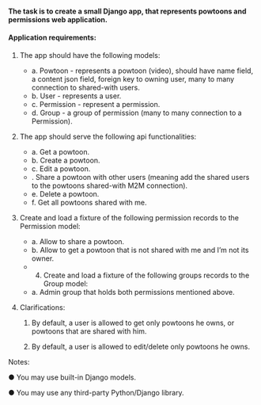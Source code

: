 
#### The task is to create a small Django app, that represents powtoons and permissions web application.

#### Application requirements:

1. The app should have the following models:
    * a. Powtoon - represents a powtoon (video), should have name field, a
    content json field, foreign key to owning user, many to many connection to
    shared-with users.
    * b. User - represents a user.
    * c. Permission - represent a permission.
    * d. Group - a group of permission (many to many connection to a
    Permission).

2. The app should serve the following api functionalities:
    * a. Get a powtoon.
    * b. Create a powtoon.
    * c. Edit a powtoon.
    * . Share a powtoon with other users (meaning add the shared users to the
    powtoons shared-with M2M connection).
    * e. Delete a powtoon.
    * f. Get all powtoons shared with me.

3. Create and load a fixture of the following permission records to the Permission
model:
    * a. Allow to share a powtoon.
    * b. Allow to get a powtoon that is not shared with me and I’m not its owner.
    * 4. Create and load a fixture of the following groups records to the Group model:
    * a. Admin group that holds both permissions mentioned above.

5. Clarifications:
    1. By default, a user is allowed to get only powtoons he owns, or powtoons
    that are shared with him.
    
    2. By default, a user is allowed to edit/delete only powtoons he owns.

Notes:

● You may use built-in Django models.

● You may use any third-party Python/Django library.